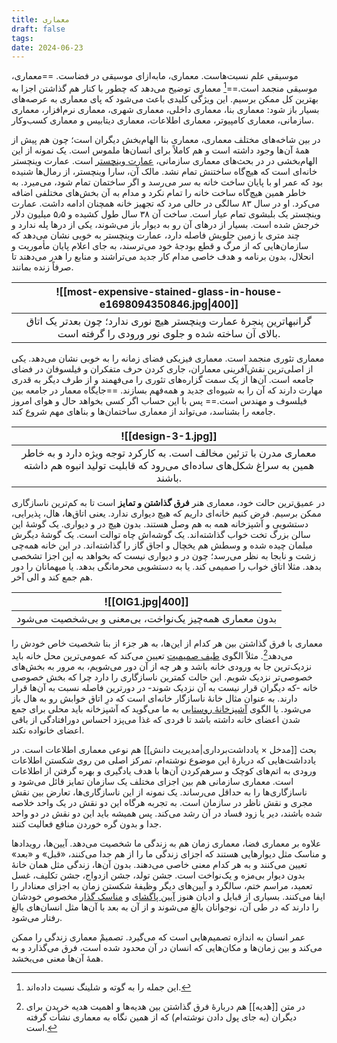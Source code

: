 ```yaml
---
title: معماری
draft: false
tags: 
date: 2024-06-23
---
```

موسیقی علم نسبت‌هاست. معماری، مابه‌ازای موسیقی در فضاست. ==معماری، موسیقی منجمد است.==[^1] معماری توضیح می‌دهد که چطور با کنار هم گذاشتن اجزا به بهترین کل ممکن برسیم. این ویژگی کلیدی باعث می‌شود که پای معماری به عرصه‌های بسیار باز شود: معماری بنا، معماری داخلی، معماری شهری، معماری نرم‌افزار، معماری سازمانی، معماری کامپیوتر، معماری اطلاعات، معماری دیتابیس و معماری کسب‌وکار.

در بین شاخه‌های مختلف معماری، معماری بنا الهام‌بخش دیگران است؛ چون هم پیش از همهٔ آن‌ها وجود داشته است و هم کاملاً برای انسان‌ها ملموس است. یک نمونه از این الهام‌بخشی در  در بحث‌های معماری سازمانی، [عمارت وینچستر](https://fa.wikipedia.org/wiki/%D8%B9%D9%85%D8%A7%D8%B1%D8%AA_%D9%88%DB%8C%D9%86%DA%86%D8%B3%D8%AA%D8%B1) است. عمارت وینچستر خانه‌ای است که هیچ‌گاه ساختنش تمام نشد. مالک آن، سارا وینچستر، از رمال‌ها شنیده بود که عمر او با پایان ساخت خانه به سر می‌رسد و اگر ساختمان تمام شود، می‌میرد. به خاطر همین هیچ‌گاه ساخت خانه را تمام نکرد و مدام به آن بخش‌های مختلفی اضافه می‌کرد. او در سال ۸۳ سالگی در حالی مرد که تجهیز خانه همچنان ادامه داشت. عمارت وینچستر یک بلبشوی تمام عیار است. ساخت آن ۳۸ سال طول کشیده و ۵٫۵ میلیون دلار خرجش شده است. بسیار از درهای آن رو به دیوار باز می‌شوند، یکی از درها پله ندارد و چند متری با زمین جلویش فاصله دارد،  عمارت وینچستر به خوبی نشان می‌دهد که سازمان‌هایی که از مرگ و قطع بودجهٔ خود می‌ترسند، به جای اعلام پایان مأموریت و انحلال، بدون برنامه و هدف خاصی مدام کار جدید می‌تراشند و منابع را هدر می‌دهند تا صرفاً زنده بمانند.

| ![[most-expensive-stained-glass-in-house-e1698094350846.jpg\|400]]                                                                    |
| ------------------------------------------------------------------------------------------------------------------------------------- |
| <center>گرانبهاترین پنجرهٔ عمارت وینچستر هیچ نوری ندارد؛ چون بعدتر یک اتاق بالای آن ساخته شده و جلوی نور ورودی را گرفته است.</center> |

 معماری تئوری منجمد است. معماری فیزیکی فضای زمانه را به خوبی نشان می‌دهد. یکی از اصلی‌ترین نقش‌آفرینی معماران، جاری کردن حرف متفکران و فیلسوفان در فضای جامعه است. آن‌ها از یک سمت گزاره‌های تئوری را می‌فهمند و از طرف دیگر به قدری مهارت دارند که آن را به شیوه‌ای جدید و همه‌فهم بسازند. ==جایگاه معمار در جامعه بین فیلسوف و مهندس است.== پس با این حساب اگر کسی بخواهد حال و هوای امروز جامعه را بشناسد، می‌تواند از معماری ساختمان‌ها و بناهای مهم شروع کند.

| ![[design-3-1.jpg]]                                                                                                                                           |
| ------------------------------------------------------------------------------------------------------------------------------------------------------------- |
| <center>معماری مدرن با تزئین مخالف است. به کارکرد توجه ویژه دارد و به خاطر همین به سراغ شکل‌های ساده‌ای می‌رود که قابلیت تولید انبوه هم داشته باشند.</center> |

 در عمیق‌ترین حالت خود، معماری هنر **فرق گذاشتن و تمایز** است تا به کم‌ترین ناسازگاری ممکن برسیم. فرض کنیم خانه‌ای داریم که هیچ دیواری ندارد. یعنی اتاق‌ها، هال، پذیرایی، دستشویی و آشپزخانه همه به هم وصل هستند. بدون هیچ در و دیواری. یک گوشهٔ این سالن بزرگ تخت خواب گذاشته‌اند. یک گوشه‌اش چاه توالت است. یک گوشهٔ دیگرش مبلمان چیده شده و وسطش هم یخچال و اجاق گاز را گذاشته‌اند. در این خانه  همه‌چی زشت و نابجا به نظر می‌رسد؛ چون در و دیواری نیست که بخواهد به این اجزا تشخصی بدهد. مثلا اتاق خواب را صمیمی کند. یا به دستشویی محرمانگی بدهد. یا میهمانان را دور هم جمع کند و الی آخر.


| ![[OIG1.jpg\|400]]                                                       |
| ------------------------------------------------------------------------ |
| <center>بدون معماری همه‌چیز یک‌نواخت، بی‌معنی و بی‌شخصیت می‌شود</center> |

معماری با فرق گذاشتن بین هر کدام از این‌ها، به هر جزء از بنا شخصیت خاص خودش را می‌دهد[^2]. مثلاً الگوی [طیف صمیمیت](https://patternlanguage.cc/Patterns/Intimacy-Gradient-(127)) تعیین می‌کند که عمومی‌ترین محل خانه باید نزدیک‌ترین جا به ورودی خانه باشد و هر چه از آن دور می‌شویم، به مرور به بخش‌های خصوصی‌تر نزدیک شویم. این حالت کمترین ناسازگاری را دارد چرا که بخش خصوصی خانه -که دیگران قرار نیست به آن نزدیک شوند- در دورترین فاصله نسبت به آن‌ها قرار دارند. به عنوان مثال خانهٔ ناسازگار خانه‌ای است که درِ اتاق خوابش رو به هال باز می‌شود. یا الگوی [آشپزخانهٔ روستایی](https://patternlanguage.cc/Patterns/Farmhouse-Kitchen-(139)) به ما می‌گوید که آشپزخانه باید محلی برای جمع شدن اعضای خانه داشته باشد تا فردی که غذا می‌پزد احساس دورافتادگی از باقی اعضای خانواده نکند.

بحث [[مدخل  × یادداشت‌برداری|مدیریت دانش]] هم نوعی معماری اطلاعات است. در یادداشت‌هایی که دربارهٔ این موضوع نوشته‌ام، تمرکز اصلی من روی شکستن اطلاعات ورودی به اتم‌های کوچک و سرهم‌کردن آن‌ها با هدف یادگیری و بهره گرفتن از اطلاعات است. معماری سازمانی هم بین اجزای مختلف یک سازمان تمایز قائل می‌شود و ناسازگاری‌ها را به حداقل می‌رساند. یک نمونه از این ناسازگاری‌ها، تعارض بین نقش مجری و نقش ناظر در سازمان است. به تجربه هرگاه این دو نقش در یک واحد خلاصه شده باشند، دیر یا زود فساد در آن رشد می‌کند. پس همیشه باید این دو نقش در دو واحد جدا و بدون گره خوردن منافع فعالیت کنند.

علاوه بر معماری فضا، معماری زمان هم به زندگی ما شخصیت می‌دهد. آیین‌ها، رویدادها و مناسک مثل دیوارهایی هستند که اجزای زندگی ما را از هم جدا می‌کنند، «قبل» و «بعد» تعیین می‌کنند و به هر کدام معنی خاصی می‌دهند. بدون آن‌ها، زندگی مثل همان خانهٔ بدون دیوار بی‌مزه و یک‌نواخت است. جشن تولد، جشن ازدواج، جشن تکلیف، غسل تعمید، مراسم ختم، سالگرد و آیین‌های دیگر وظیفهٔ شکستن زمان به اجزای معنادار را ایفا می‌کنند. بسیاری از قبایل و ادیان هنوز [آیین پاگشای](https://fa.wikipedia.org/wiki/%D9%BE%D8%A7%DA%AF%D8%B4%D8%A7%DB%8C%DB%8C) و [مناسک گذار](https://fa.wikipedia.org/wiki/%D9%85%D9%86%D8%A7%D8%B3%DA%A9_%DA%AF%D8%B0%D8%A7%D8%B1) مخصوص خودشان را دارند که در طی آن، نوجوانان بالغ می‌شوند و از آن به بعد با آن‌ها مثل انسان‌های بالغ رفتار می‌شود. 

عمر انسان به اندازه تصمیم‌هایی است که می‌گیرد. تصمیمْ معماری زندگی را ممکن می‌کند و بین زمان‌ها و مکان‌هایی که انسان در آن محدود شده است، فرق می‌گذارد و به همهٔ آن‌ها معنی می‌بخشد.


[^1]: این جمله را به گوته و شلینگ نسبت داده‌اند.
[^2]: در متن [[هدیه]] هم دربارهٔ فرق گذاشتن بین هدیه‌ها و اهمیت هدیه خریدن برای دیگران (به جای پول دادن نوشته‌ام) که از همین نگاه به معماری نشأت گرفته است.
